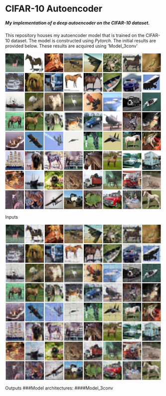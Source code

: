 # CIFAR-10 Autoencoder
##### My implementation of a deep autoencoder on the CIFAR-10 dataset.

This repository houses my autoencoder model that is trained on the CIFAR-10 dataset. The model is constructed using 
*Pytorch*. The initial results are provided below. These results are acquired using
'Model_3conv'

![Input Images](results/inputs600x.png "Inputs")

Inputs

![Output Images](results/outputs500x.png "Inputs")

Outputs
###Model architectures:
####Model_3conv

